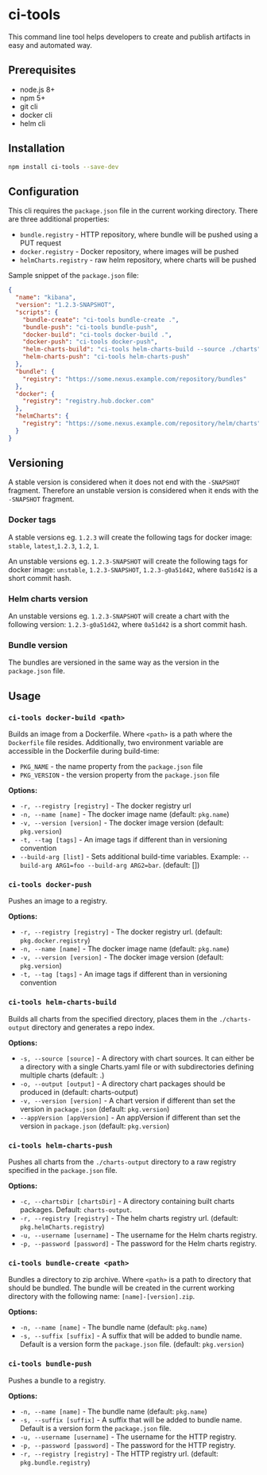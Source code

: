 # ci-tools

This command line tool helps developers to create and publish artifacts in easy and automated way. 

## Prerequisites

* node.js 8+
* npm 5+
* git cli
* docker cli
* helm cli

## Installation

```bash
npm install ci-tools --save-dev
```

## Configuration

This cli requires the `package.json` file in the current working directory. There are three additional properties:

* `bundle.registry` - HTTP repository, where bundle will be pushed using a PUT request
* `docker.registry` - Docker repository, where images will be pushed
* `helmCharts.registry` - raw helm repository, where charts will be pushed

Sample snippet of the `package.json` file:
```json
{
  "name": "kibana",
  "version": "1.2.3-SNAPSHOT",
  "scripts": {
    "bundle-create": "ci-tools bundle-create .",
    "bundle-push": "ci-tools bundle-push",
    "docker-build": "ci-tools docker-build .",
    "docker-push": "ci-tools docker-push",
    "helm-charts-build": "ci-tools helm-charts-build --source ./charts",
    "helm-charts-push": "ci-tools helm-charts-push"
  },
  "bundle": {
    "registry": "https://some.nexus.example.com/repository/bundles"
  },
  "docker": {
    "registry": "registry.hub.docker.com"
  },
  "helmCharts": {
    "registry": "https://some.nexus.example.com/repository/helm/charts"
  }
}
```

## Versioning

A stable version is considered when it does not end with the `-SNAPSHOT` fragment. 
Therefore an unstable version is considered when it ends with the `-SNAPSHOT` fragment.

### Docker tags

A stable versions eg. `1.2.3` will create the following tags for docker image: `stable`, `latest`,`1.2.3`, `1.2`, `1`.

An unstable versions eg. `1.2.3-SNAPSHOT` will create the following tags for docker image: `unstable`, `1.2.3-SNAPSHOT`, `1.2.3-g0a51d42`, where `0a51d42` is a short commit hash.

### Helm charts version

An unstable versions eg. `1.2.3-SNAPSHOT` will create a chart with the following version: `1.2.3-g0a51d42`, where `0a51d42` is a short commit hash.

### Bundle version

The bundles are versioned in the same way as the version in the `package.json` file.

## Usage

### `ci-tools docker-build <path>`

Builds an image from a Dockerfile. Where `<path>` is a path where the `Dockerfile` file resides.
Additionally, two environment variable are accessible in the Dockerfile during build-time:

* `PKG_NAME` - the name property from the `package.json` file
* `PKG_VERSION` - the version property from the `package.json` file

**Options:**

* `-r, --registry [registry]` - The docker registry url
* `-n, --name [name]` - The docker image name (default: `pkg.name`)
* `-v, --version [version]` - The docker image version (default: `pkg.version`)
* `-t, --tag [tags]` - An image tags if different than in versioning convention
* `--build-arg [list]` - Sets additional build-time variables. Example: `--build-arg ARG1=foo --build-arg ARG2=bar`. (default: [])

### `ci-tools docker-push`

Pushes an image to a registry.

**Options:**

* `-r, --registry [registry]` - The docker registry url. (default: `pkg.docker.registry`)
* `-n, --name [name]` - The docker image name (default: `pkg.name`)
* `-v, --version [version]` - The docker image version (default: `pkg.version`)
* `-t, --tag [tags]` - An image tags if different than in versioning convention

### `ci-tools helm-charts-build`

Builds all charts from the specified directory, places them in the `./charts-output` directory and generates a repo index.

**Options:**

* `-s, --source [source]` - A directory with chart sources. It can either be a directory with a single Charts.yaml file or with subdirectories defining multiple charts (default: .)
* `-o, --output [output]` - A directory chart packages should be produced in (default: charts-output)
* `-v, --version [version]` - A chart version if different than set the version in `package.json` (default: `pkg.version`)
* `--appVersion [appVersion]` - An appVersion if different than set the version in `package.json` (default: `pkg.version`)


### `ci-tools helm-charts-push`

Pushes all charts from the `./charts-output` directory to a raw registry specified in the `package.json` file.

**Options:**

* `-c, --chartsDir [chartsDir]` - A directory containing built charts packages. Default: `charts-output`.
* `-r, --registry [registry]` - The helm charts registry url. (default: `pkg.helmCharts.registry`)
* `-u, --username [username]` - The username for the Helm charts registry.
* `-p, --password [password]` - The password for the Helm charts registry.

### `ci-tools bundle-create <path>`

Bundles a directory to zip archive. Where `<path>` is a path to directory that should be bundled. 
The bundle will be created in the current working directory with the following name: `[name]-[version].zip`.

**Options:**

* `-n, --name [name]` - The bundle name (default: `pkg.name`)
* `-s, --suffix [suffix]` - A suffix that will be added to bundle name. Default is a version form the `package.json` file. (default: `pkg.version`)
 
### `ci-tools bundle-push`

Pushes a bundle to a registry.

**Options:**

* `-n, --name [name]` - The bundle name (default: `pkg.name`)
* `-s, --suffix [suffix]` - A suffix that will be added to bundle name. Default is a version form the `package.json` file.
* `-u, --username [username]` - The username for the HTTP registry.
* `-p, --password [password]` - The password for the HTTP registry.
* `-r, --registry [registry]` - The HTTP registry url. (default: `pkg.bundle.registry`)

